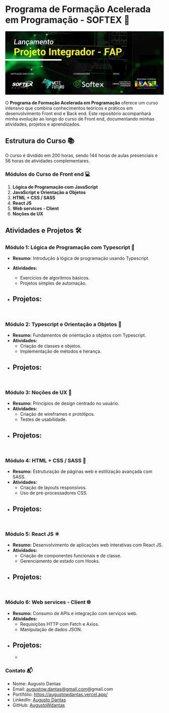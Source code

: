 # Programa de Formação Acelerada em Programação - SOFTEX 🚀

![Formação Acelerada em Programação](/src/assets/banner_fap.webp)

O **Programa de Formação Acelerada em Programação** oferece um curso intensivo que combina conhecimentos teóricos e práticos em desenvolvimento Front end e Back end. Este repositório acompanhará minha evolução ao longo do curso de Front end, documentando minhas atividades, projetos e aprendizados.

## Estrutura do Curso 📚

O curso é dividido em 200 horas, sendo 144 horas de aulas presenciais e 56 horas de atividades complementares.

### Módulos do Curso de Front end 💻

1. **Lógica de Programação com JavaScript**
2. **JavaScript e Orientação a Objetos**
3. **HTML + CSS / SASS**
4. **React JS**
5. **Web services - Client**
6. **Noções de UX**

## Atividades e Projetos 🛠️

### Módulo 1: Lógica de Programação com Typescript 🔢

- **Resumo:** Introdução à lógica de programação usando Typescript.

- **Atividades:**
  - Exercícios de algoritmos básicos.
  - Projetos simples de automação.
- ## **Projetos:**

<br>

### Módulo 2: Typescript e Orientação a Objetos 🧩

- **Resumo:** Fundamentos de orientação a objetos com Typescript.
- **Atividades:**
  - Criação de classes e objetos.
  - Implementação de métodos e herança.
- ## **Projetos:**

<br>

### Módulo 3: Noções de UX 🧠

- **Resumo:** Princípios de design centrado no usuário.
- **Atividades:**
  - Criação de wireframes e protótipos.
  - Testes de usabilidade.
- ## **Projetos:**

<br>

### Módulo 4: HTML + CSS / SASS 🎨

- **Resumo:** Estruturação de páginas web e estilização avançada com SASS.
- **Atividades:**
  - Criação de layouts responsivos.
  - Uso de pré-processadores CSS.
- ## **Projetos:**

<br>

### Módulo 5: React JS ⚛️

- **Resumo:** Desenvolvimento de aplicações web interativas com React JS.
- **Atividades:**
  - Criação de componentes funcionais e de classe.
  - Gerenciamento de estado com Hooks.
- ## **Projetos:**

<br>

### Módulo 6: Web services - Client 🌐

- **Resumo:** Consumo de APIs e integração com serviços web.
- **Atividades:**
  - Requisições HTTP com Fetch e Axios.
  - Manipulação de dados JSON.
- ## **Projetos:**
  -

### Contato 📬

- Nome: Augusto Dantas
- Email: augustow.dantas@gmail.com@gmail.com
- Portifólio: https://augustowdantas.vercel.app/
- LinkedIn: [Augusto Dantas](https://www.linkedin.com/in/augusto-dantas/)
- GitHub: [AugustoWdantas](https://github.com/devAugustoW)

